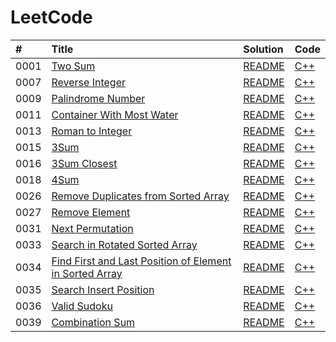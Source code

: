 # LeetCode
|#|Title|Solution|Code|
|:-|:-|:-|:-|
|0001|[Two Sum](https://leetcode.com/problems/two-sum/)|[README]()|[C++](https://github.com/liujianfengv/LeetCode/blob/main/src/TwoSum.cpp)|
|0007|[Reverse Integer](https://leetcode.com/problems/reverse-integer/)|[README]()|[C++](https://github.com/liujianfengv/LeetCode/blob/main/src/Reverse%20Integer.cpp)|
|0009|[Palindrome Number](https://leetcode.com/problems/palindrome-number/)|[README]()|[C++](https://github.com/liujianfengv/LeetCode/blob/main/src/Palindrome%20Number.cpp)|
|0011|[Container With Most Water](https://leetcode.com/problems/container-with-most-water/)|[README]()|[C++](https://github.com/liujianfengv/LeetCode/blob/main/src/Container%20With%20Most%20Water.cpp)|
|0013|[Roman to Integer](https://leetcode.com/problems/roman-to-integer/)|[README]()|[C++](https://github.com/liujianfengv/LeetCode/blob/main/src/Roman%20to%20Intger.cpp)|
|0015|[3Sum](https://leetcode.com/problems/3sum)|[README]()|[C++](https://github.com/liujianfengv/LeetCode/blob/main/src/3Sum%20Closest.cpp)|
|0016|[3Sum Closest](https://leetcode.com/problems/3sum-closest)|[README]()|[C++](https://github.com/liujianfengv/LeetCode/blob/main/src/3Sum.cpp)|
|0018|[4Sum](https://leetcode.com/problems/4sum)|[README]()|[C++](https://github.com/liujianfengv/LeetCode/blob/main/src/4Sum.cpp)|
|0026|[Remove Duplicates from Sorted Array](https://leetcode.com/problems/remove-duplicates-from-sorted-array)|[README]()|[C++](https://github.com/liujianfengv/LeetCode/blob/main/src/Remove%20Duplicates%20from%20Sorted%20Array.cpp)|
|0027|[Remove Element](https://leetcode.com/problems/remove-element)|[README]()|[C++](https://github.com/liujianfengv/LeetCode/blob/main/src/Remove%20Element.cpp)|
|0031|[Next Permutation](https://leetcode.com/problems/next-permutation)|[README]()|[C++](https://github.com/liujianfengv/LeetCode/blob/main/src/NextPermutation.cpp)|
|0033|[Search in Rotated Sorted Array](https://leetcode.com/problems/search-in-rotated-sorted-array)|[README]()|[C++](https://github.com/liujianfengv/LeetCode/blob/main/src/Search%20in%20Rotated%20Sorted%20Array.cpp)|
|0034|[Find First and Last Position of Element in Sorted Array](https://leetcode.com/problems/find-first-and-last-position-of-element-in-sorted-array)|[README]()|[C++](https://github.com/liujianfengv/LeetCode/blob/main/src/Find%20First%20and%20Last%20Position%20of%20Element%20in%20Sorted%20Array.cpp)|
|0035|[Search Insert Position](https://leetcode.com/problems/search-insert-position)|[README]()|[C++](https://github.com/liujianfengv/LeetCode/blob/main/src/Search%20Insert%20Position.cpp)|
|0036|[Valid Sudoku](https://leetcode.com/problems/valid-sudoku)|[README]()|[C++](https://github.com/liujianfengv/LeetCode/blob/main/src/Valid%20Sudoku.cpp)|
|0039|[Combination Sum](https://leetcode.com/problems/combination-sum)|[README]()|[C++](https://github.com/liujianfengv/LeetCode/blob/main/src/Combination%20Sum.cpp)|

